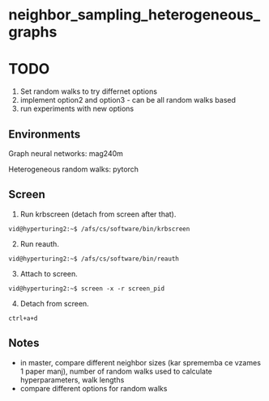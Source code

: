 # neighbor_sampling_heterogeneous_graphs

# TODO

1. Set random walks to try differnet options
1. implement option2 and option3 - can be all random walks based
1. run experiments with new options

## Environments

Graph neural networks: mag240m

Heterogeneous random walks: pytorch

## Screen
1. Run krbscreen (detach from screen after that).

`vid@hyperturing2:~$ /afs/cs/software/bin/krbscreen`

2. Run reauth.

`vid@hyperturing2:~$ /afs/cs/software/bin/reauth`

3. Attach to screen.

`vid@hyperturing2:~$ screen -x -r screen_pid`

4. Detach from screen.

`ctrl+a+d`

## Notes

- in master, compare different neighbor sizes (kar sprememba ce vzames 1 paper manj), number of random walks used to calculate hyperparameters, walk lengths
- compare different options for random walks
